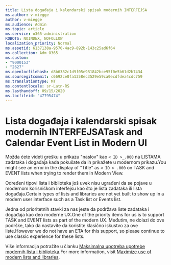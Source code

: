 ```yaml
---
title: Lista događaja i kalendarski spisak modernih INTERFEJSA
ms.author: v-miegge
author: v-miegge
ms.audience: Admin
ms.topic: article
ms.service: o365-administration
ROBOTS: NOINDEX, NOFOLLOW
localization_priority: Normal
ms.assetid: 6137138a-9570-4ac9-892b-143c25ad6f64
ms.collection: Adm_O365
ms.custom:
- "9000153"
- "2627"
ms.openlocfilehash: d8b6382c1d9f05e981842bce95f0e5b61d2b7434
ms.sourcegitcommit: c6692ce0fa1358ec3529e59ca0ecdfdea4cdc759
ms.translationtype: MT
ms.contentlocale: sr-Latn-RS
ms.lasthandoff: 09/15/2020
ms.locfileid: "47795474"
---
```

# <a name="task-and-calendar-event-list-in-modern-ui"></a><span data-ttu-id="42bc6-102">Lista događaja i kalendarski spisak modernih INTERFEJSA</span><span class="sxs-lookup"><span data-stu-id="42bc6-102">Task and Calendar Event List in Modern UI</span></span>

<span data-ttu-id="42bc6-103">Možda ćete videti grešku u prikazu "naslov" kao `< ID >_.000` na LISTAMA zadataka i događaja kada pokušate da ih prikažete u modernom prikazu.</span><span class="sxs-lookup"><span data-stu-id="42bc6-103">You might see an error in the display of "Title" as `< ID >_.000` on TASK and EVENT lists when trying to render them in Modern View.</span></span>

<span data-ttu-id="42bc6-104">Određeni tipovi lista i biblioteka još uvek nisu ugrađeni da se pojave u modernom korisničkom interfejsu kao što je lista zadataka ili lista događaja.</span><span class="sxs-lookup"><span data-stu-id="42bc6-104">Certain types of lists and libraries are not yet built to show up in a modern user interface such as a Task list or Events list.</span></span>

<span data-ttu-id="42bc6-105">Jedna od prioritetnih stavki za nas jeste da podržava liste zadataka i događaja kao deo moderne UX.</span><span class="sxs-lookup"><span data-stu-id="42bc6-105">One of the priority items for us is to support TASK and EVENT lists as part of the modern UX.</span></span> <span data-ttu-id="42bc6-106">Međutim, ne dolazi do ove podrške, tako da nastavite da koristite klasično iskustvo za ove liste.</span><span class="sxs-lookup"><span data-stu-id="42bc6-106">However we do not have an ETA for this support, so please continue to use classic experience for these lists.</span></span>

<span data-ttu-id="42bc6-107">Više informacija potražite u članku [Maksimalna upotreba upotrebe modernih lista i biblioteka](https://docs.microsoft.com/sharepoint/dev/transform/modernize-userinterface-lists-and-libraries).</span><span class="sxs-lookup"><span data-stu-id="42bc6-107">For more information, visit [Maximize use of modern lists and libraries](https://docs.microsoft.com/sharepoint/dev/transform/modernize-userinterface-lists-and-libraries).</span></span>
